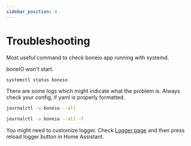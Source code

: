 ```yaml
---
sidebar_position: 4
---
```


# Troubleshooting

Most useful command to check boneio app running with systemd.

boneIO won't start.

```bash title="Check if service is running"
systemctl status boneio
```

There are some logs which might indicate what the problem is.
Always check your config, if yaml is properly formatted.

```bash title="Check service logs"
journalctl -u boneio --all
```

```bash title="Check service logs live"
journalctl -u boneio --all -f
```

You might need to customize logger.
Check [Logger page](./configuration/logger) and then press reload logger button in Home Assistant.
